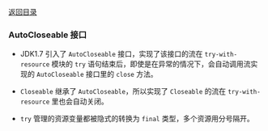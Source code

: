 [返回目录](../README.md)

### AutoCloseable 接口

- JDK1.7 引入了 `AutoCloseable` 接口，实现了该接口的流在 `try-with-resource` 模块的 `try` 语句结束后，即使是在异常的情况下，会自动调用流实现的 `AutoCloseable` 接口里的 `close` 方法。

- `Closeable` 继承了 `AutoCloseable`，所以实现了 `Closeable` 的流在 `try-with-resource` 里也会自动关闭。

- `try` 管理的资源变量都被隐式的转换为 `final` 类型，多个资源用分号隔开。

